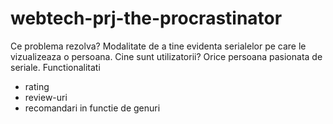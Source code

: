 # webtech-prj-the-procrastinator
Ce problema rezolva?
  Modalitate de a tine evidenta serialelor pe care le vizualizeaza o persoana.
Cine sunt utilizatorii?
  Orice persoana pasionata de seriale.
Functionalitati
  - rating
  - review-uri
  - recomandari in functie de genuri